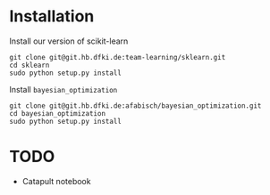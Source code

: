 Installation
============

Install our version of scikit-learn

    git clone git@git.hb.dfki.de:team-learning/sklearn.git
    cd sklearn
    sudo python setup.py install

Install `bayesian_optimization`

    git clone git@git.hb.dfki.de:afabisch/bayesian_optimization.git
    cd bayesian_optimization
    sudo python setup.py install

TODO
====

* Catapult notebook
